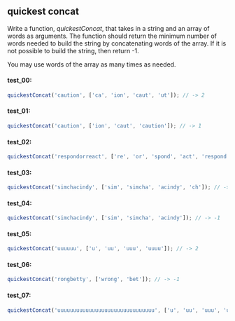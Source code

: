 ## quickest concat

Write a function, _quickestConcat_, that takes in a string and an array of words as arguments. The
function should return the minimum number of words needed to build the string by concatenating words 
of the array. If it is not possible to build the string, then return -1.

You may use words of the array as many times as needed.

#### test_00:

```js
quickestConcat('caution', ['ca', 'ion', 'caut', 'ut']); // -> 2
```

#### test_01:

```js
quickestConcat('caution', ['ion', 'caut', 'caution']); // -> 1
```

#### test_02:

```js
quickestConcat('respondorreact', ['re', 'or', 'spond', 'act', 'respond']); // -> 4
```

#### test_03:

```js
quickestConcat('simchacindy', ['sim', 'simcha', 'acindy', 'ch']); // -> 3
```

#### test_04:

```js
quickestConcat('simchacindy', ['sim', 'simcha', 'acindy']); // -> -1
```

#### test_05:

```js
quickestConcat('uuuuuu', ['u', 'uu', 'uuu', 'uuuu']); // -> 2
```

#### test_06:

```js
quickestConcat('rongbetty', ['wrong', 'bet']); // -> -1
```

#### test_07:

```js
quickestConcat('uuuuuuuuuuuuuuuuuuuuuuuuuuuuuuu', ['u', 'uu', 'uuu', 'uuuu', 'uuuuu']); // -> 7
```
